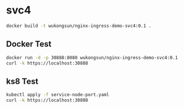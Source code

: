 # svc4

```bash
docker build -t wukongsun/nginx-ingress-demo-svc4:0.1 .
```

## Docker Test
```bash
docker run -d -p 30888:8080 wukongsun/nginx-ingress-demo-svc4:0.1
curl -k https://localhost:30888
```

## ks8 Test
```bash
kubectl apply -f service-node-port.yaml
curl -k https://localhost:30888
```

